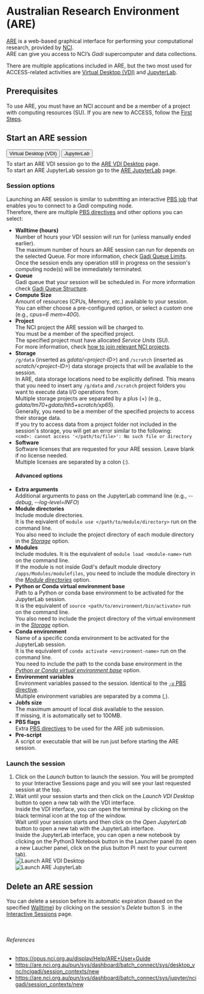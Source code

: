 # Australian Research Environment (ARE)

<a href="https://are-auth.nci.org.au/" target="_blank">ARE</a> is a web-based graphical interface for performing your computational research, provided by <a href="https://nci.org.au/" target="_blank">NCI</a>.
<br>
ARE can give you access to NCI’s <i>Gadi</i> supercomputer and data collections.

There are multiple applications included in ARE, but the two most used for ACCESS-related activities are <a href="#vdi">Virtual Desktop (VDI)</a> and <a href="#jupyterlab">JupyterLab</a>.

## Prerequisites
To use ARE, you must have an NCI account and be a member of a project with computing resources (SU). If you are new to ACCESS, follow the <a href="/getting_started/first_steps">First Steps</a>.
## Start an ARE session
<!-- Tab labels -->
<div class="tabLabels" label="are-apps" style="margin-bottom: 0.5rem;">
    <button id="vdi">Virtual Desktop (VDI)</i></button>
    <button id="jupyterlab"><i>JupyterLab</i></button>
</div>
<!-- Tab contents -->
<div class="tabContents" label="are-apps">
    <!-- VDI -->
    <div>
        To start an ARE VDI session go to the <a href="https://are.nci.org.au/pun/sys/dashboard/batch_connect/sys/desktop_vnc/ncigadi/session_contexts/new" target="_blank">ARE VDI Desktop</a> page.
    </div>
    <!-- Jupyterlab -->
    <div>
        To start an ARE JupyterLab session go to the <a href="https://are.nci.org.au/pun/sys/dashboard/batch_connect/sys/jupyter/ncigadi/session_contexts/new" target="_blank">ARE JupyterLab</a> page.
    </div>
</div>
<!-- End of tab contents -->

### Session options
Launching an ARE session is similar to submitting an interactive <a href="https://opus.nci.org.au/display/Help/4.+PBS+Jobs" target="_blank">PBS job</a> that enables you to connect to a <i>Gadi</i> computing node.
<br>
Therefore, there are multiple <a href="https://opus.nci.org.au/display/Help/PBS+Directives+Explained" target="_blank">PBS directives</a> and other options you can select:
<ul>
    <li>
        <b id="walltime-option">Walltime (hours)</b>
        <br>
        Number of hours your VDI session will run for (unless manually ended earlier).
        <br>
        The maximum number of hours an ARE session can run for depends on the selected Queue. For more information, check <a href="https://opus.nci.org.au/display/Help/Queue+Limits" target="_blank">Gadi Queue Limits</a>.
        <div class="note">
            Once the session ends any operation still in progress on the session's computing node(s) will be immediately terminated.
        </div>
    </li>
    <li>
        <b>Queue</b>
        <br>
        Gadi queue that your session will be scheduled in. For more information check <a href="https://opus.nci.org.au/display/Help/Queue+Structure" target="_blank">Gadi Queue Structure</a>.
    </li>
    <li>
        <b>Compute Size</b>
        <br>
        Amount of resources (CPUs, Memory, etc.) available to your session.
        <br>
        You can either choose a pre-configured option, or select a custom one (e.g., <i>cpus=6 mem=40G</i>).
    </li>
    <li>
        <b>Project</b>
        <br>
        The NCI project the ARE session will be charged to.
        <br>
        You must be a member of the specified project.
        <div class="note">
            The specified project must have allocated <i>Service Units</i> (SU).
            <br>
            For more information, check <a href="/getting_started/first_steps#join-relevant-nci-projects">how to join relevant NCI projects</a>.
        </div>
    </li>
    <li>
        <b id="storage-option">Storage</b>
        <br>
        <code>/g/data</code> (inserted as <i>gdata/&lt;project-ID&gt;</i>) and <code>/scratch</code> (inserted as <i>scratch/&lt;project-ID&gt;</i>) data storage projects that will be available to the session.
        <br>
        In ARE, data storage locations need to be explicitly defined. This means that you need to insert any <code>/g/data</code> and <code>/scratch</code> project folders you want to execute data I/O operations from.
        <br>
        Multiple storage projects are separated by a plus (<i>+</i>) (e.g., <i>gdata/tm70+gdata/hh5+scratch/xp65</i>).
        <div class="note">
            Generally, you need to be a member of the specified projects to access their storage data.
            <br>
            If you try to access data from a project folder not included in the session's storage, you will get an error similar to the following:
            <br>
            <code>&lt;cmd&gt;: cannot access '&lt;/path/to/file&gt;': No such file or directory</code>
        </div>
    </li>
    <li>
        <b>Software</b>
        <br>
        Software licenses that are requested for your ARE session. Leave blank if no license needed.
        <br>
        Multiple licenses are separated by a colon (<i>:</i>).
    </li>
    <h4>Advanced options</h4>
    <!-- Tab contents -->
    <div class="tabContents" label="are-apps">
        <!-- VDI -->
        <div>
        </div>
        <!-- Jupyterlab -->
        <div>
            <li>
                <b>Extra arguments</b>
                <br>
                Additional arguments to pass on the JupyterLab command line (e.g., <i>--debug</i>, <i>--log-level=INFO</i>)
            </li>
            <li>
                <b id="module-directories-option">Module directories</b>
                <br>
                Include module directories.
                <br>
                It is the eqivalent of <code>module use &lt;/path/to/module/directory&gt;</code> run on the command line.
                <div class="note">
                    You also need to include the project directory of each module directory in the <a href="#storage-option"><i>Storage</i></a> option.
                </div>
            </li>
            <li>
                <b>Modules</b>
                <br>
                Include modules.
                It is the equivalent of <code>module load &lt;module-name&gt;</code> run on the command line.
                <div class="note">
                    If the module is not inside <i>Gadi</i>'s default module directory <code>/apps/Modules/modulefiles</code>, you need to include the module directory in the <a href="#module-directories-option"><i>Module directories</i></a> option.
                </div>
            </li>
            <li>
                <b id="venv-base-option">Python or Conda virtual environment base</b>
                <br>
                Path to a Python or conda base environment to be activated for the JupyterLab session.
                <br>
                It is the equivalent of <code>source &lt;path/to/environment/bin/activate&gt;</code> run on the command line.
                <div class="note">
                    You also need to include the project directory of the virtual environment in the <a href="#storage-option"><i>Storage</i></a> option.
                </div>
            </li>
            <li>
                <b>Conda environment</b>
                <br>
                Name of a specific conda environment to be activated for the JupyterLab session.
                <br>
                It is the equivalent of <code>conda activate &lt;environment-name&gt;</code> run on the command line.
                <div class="note">
                    You need to include the path to the conda base environment in the <a href="#venv-base-option"><i>Python or Conda virtual environment base</i></a> option.
                </div>
            </li>
        </div>
    </div>
    <!-- End of tab contents -->
    <li>
        <b>Environment variables</b>
        <br>
        Environment variables passed to the session. Identical to the <a href="https://opus.nci.org.au/display/Help/PBS+Directives+Explained#PBSDirectivesExplained--v%3Cvar=10,%22var2='A,B'%22%3E" target="_blank"><code>-v</code> PBS directive</a>.
        <br>
        Multiple environment variables are separated by a comma (<i>,</i>).
    </li>
    <li>
        <b>Jobfs size</b>
        <br>
        The maximum amount of local disk available to the session.
        <br>
        If missing, it is automatically set to 100MB.
    </li>
    <li>
        <b>PBS flags</b>
        <br>
        Extra <a href="https://opus.nci.org.au/display/Help/PBS+Directives+Explained" target="_blank">PBS directives</a> to be used for the ARE job submission.
    </li>
    <li>
        <b>Pre-script</b>
        <br>
        A script or executable that will be run just before starting the ARE session.
    </li>
</ul>

### Launch the session
<ol>
    <li>
        Click on the <i>Launch</i> button to launch the session.
        You will be prompted to your Interactive Sessions page and you will see your last requested session at the top.
    </li>
    <li>
        <!-- Tab contents -->
        <div class="tabContents" label="are-apps">
            <!-- VDI -->
            <div>
                Wait until your session starts and then click on the <i>Launch VDI Desktop</i> button to open a new tab with the VDI interface.
                <br>
                Inside the VDI interface, you can open the terminal by clicking on the black terminal icon at the top of the window.
            </div>
            <!-- Jupyterlab -->
            <div>
                Wait until your session starts and then click on the <i>Open JupyterLab</i> button to open a new tab with the JupyterLab interface.
                <br>
                Inside the JupyterLab interface, you can open a new notebook by clicking on the Python3 Notebook button in the Launcher panel (to open a new Laucher panel, click on the plus button <img src="/assets/jupyterlab_plus_button.png" alt="Plus button" style="height:1em"/> next to your current tab).
            </div>
        </div>
        <!-- End of tab contents -->
    </li>
    <div class="tabContents" label="are-apps">
        <!-- VDI -->
        <div>
            <img src="/assets/launch_are_vdi_desktop.gif" alt="Launch ARE VDI Desktop" class="example-img" loading="lazy"/>
        </div>
        <!-- JupyterLab -->
        <div>
            <img src="/assets/launch_are_jupyterlab.gif" alt="Launch ARE JupyterLab" class="example-img" loading="lazy"/>
        </div>
    </div>
</ol>

## Delete an ARE session
You can delete a session before its automatic expiration (based on the specified <a href="#walltime-option">Walltime</a>) by clicking on the session's <i>Delete</i> button <img src="/assets/session_delete_button.png" alt="Session Delete button" style="height:1em"/> in the <a href="https://are.nci.org.au/pun/sys/dashboard/batch_connect/sessions" target="blank">Interactive Sessions</a> page.

<br>
<h6>References</h6>
<ul class="references">
    <li>
        <a href = "https://opus.nci.org.au/display/Help/ARE+User+Guide" target="_blank">https://opus.nci.org.au/display/Help/ARE+User+Guide</a>
    </li>
    <li>
        <a href = "https://are.nci.org.au/pun/sys/dashboard/batch_connect/sys/desktop_vnc/ncigadi/session_contexts/new" target="_blank">https://are.nci.org.au/pun/sys/dashboard/batch_connect/sys/desktop_vnc/ncigadi/session_contexts/new</a>
    </li>
    <li>
        <a href = "https://are.nci.org.au/pun/sys/dashboard/batch_connect/sys/jupyter/ncigadi/session_contexts/new" target="_blank">https://are.nci.org.au/pun/sys/dashboard/batch_connect/sys/jupyter/ncigadi/session_contexts/new</a>
    </li>
</ul>
